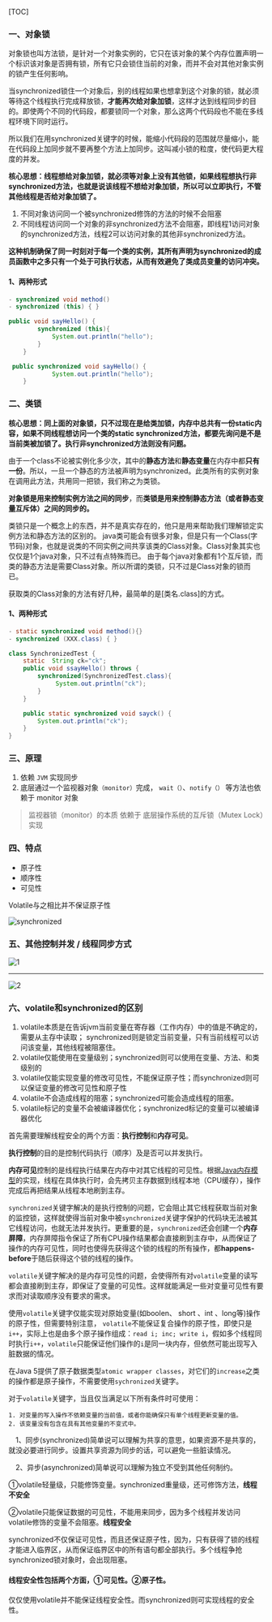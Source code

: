 [TOC]

### 一、对象锁

对象锁也叫方法锁，是针对一个对象实例的，它只在该对象的某个内存位置声明一个标识该对象是否拥有锁，所有它只会锁住当前的对象，而并不会对其他对象实例的锁产生任何影响。

当synchronized锁住一个对象后，别的线程如果也想拿到这个对象的锁，就必须等待这个线程执行完成释放锁，**才能再次给对象加锁**，这样才达到线程同步的目的。即使两个不同的代码段，都要锁同一个对象，那么这两个代码段也不能在多线程环境下同时运行。

所以我们在用synchronized关键字的时候，能缩小代码段的范围就尽量缩小，能在代码段上加同步就不要再整个方法上加同步。这叫减小锁的粒度，使代码更大程度的并发。

**核心思想：线程想给对象加锁，就必须等对象上没有其他锁，如果线程想执行非synchronized方法，也就是说该线程不想给对象加锁，所以可以立即执行，不管其他线程是否给对象加锁了。**

1. 不同对象访问同一个被synchronized修饰的方法的时候不会阻塞
2. 不同线程访问同一个对象的非synchronized方法不会阻塞，即线程1访问对象的synchronized方法，线程2可以访问对象的其他非synchronized方法。

**这种机制确保了同一时刻对于每一个类的实例，其所有声明为synchronized的成员函数中之多只有一个处于可执行状态，从而有效避免了类成员变量的访问冲突。**

#### 1、两种形式

```java
- synchronized void method()
- synchronized (this) { }

public void sayHello() {
        synchronized (this){
            System.out.println("hello");  
        }
    }

 public synchronized void sayHello() {
            System.out.println("hello"); 
    }
```



### 二、类锁

**核心思想：同上面的对象锁，只不过现在是给类加锁，内存中总共有一份static内容，如果不同线程想访问一个类的static synchronized方法，都要先询问是不是当前类被加锁了。执行非synchronized方法则没有问题。**

由于一个class不论被实例化多少次，其中的**静态方法**和**静态变量**在内存中都**只有一份**。所以，一旦一个静态的方法被声明为synchronized。此类所有的实例对象在调用此方法，共用同一把锁，我们称之为类锁。

**对象锁是用来控制实例方法之间的同步**，而**类锁是用来控制静态方法（或者静态变量互斥体）之间的同步的。**

类锁只是一个概念上的东西，并不是真实存在的，他只是用来帮助我们理解锁定实例方法和静态方法的区别的。
java类可能会有很多对象，但是只有一个Class(字节码)对象，也就是说类的不同实例之间共享该类的Class对象。Class对象其实也仅仅是1个java对象，只不过有点特殊而已。
由于每个java对象都有1个互斥锁，而类的静态方法是需要Class对象。所以所谓的类锁，只不过是Class对象的锁而已。

获取类的Class对象的方法有好几种，最简单的是[类名.class]的方式。

#### 1、两种形式

```java
- static synchronized void method(){}
- synchronized (XXX.class) { }

class SynchronizedTest {
    static  String ck="ck";
    public void ssayHello() throws {
        synchronized(SynchronizedTest.class){
             System.out.println("ck");
        } 
    }

    public static synchronized void sayck() {
        System.out.println("ck");
    }
}
```



### 三、原理

1. 依赖 `JVM` 实现同步
2. 底层通过一个监视器对象`（monitor）`完成， `wait（）`、`notify（）` 等方法也依赖于 monitor 对象

> 监视器锁（monitor）的本质 依赖于 底层操作系统的互斥锁（Mutex Lock）实现



### 四、特点

- 原子性
- 顺序性
- 可见性

Volatile与之相比并不保证原子性

![synchronized](http://r.photo.store.qq.com/psb?/V14L47VC0w3vOf/AnYAO0TA8uiTHjQkkfRuZktyDCWr1WIjuEzi2X0UmLQ!/r/dDMBAAAAAAAA)



### 五、其他控制并发 / 线程同步方式

![1](http://r.photo.store.qq.com/psb?/V14L47VC0w3vOf/U2ZQ9JDkKyCBmoF33jFyzrWwrbwjdMN*qz29dplLK9g!/r/dMAAAAAAAAAA)

---

![2](http://r.photo.store.qq.com/psb?/V14L47VC0w3vOf/r85eDPVyVGgivS7S5npbsdYxK33JqlP8CvZyVGh8dPY!/r/dLgAAAAAAAAA)



### 六、volatile和synchronized的区别

1. volatile本质是在告诉jvm当前变量在寄存器（工作内存）中的值是不确定的，需要从主存中读取；  synchronized则是锁定当前变量，只有当前线程可以访问该变量，其他线程被阻塞住。
2. volatile仅能使用在变量级别；synchronized则可以使用在变量、方法、和类级别的
3. volatile仅能实现变量的修改可见性，不能保证原子性；而synchronized则可以保证变量的修改可见性和原子性
4. volatile不会造成线程的阻塞；synchronized可能会造成线程的阻塞。
5. volatile标记的变量不会被编译器优化；synchronized标记的变量可以被编译器优化



首先需要理解线程安全的两个方面：**执行控制**和**内存可见**。

**执行控制**的目的是控制代码执行（顺序）及是否可以并发执行。

**内存可见**控制的是线程执行结果在内存中对其它线程的可见性。根据[Java内存模型](http://blog.csdn.net/suifeng3051/article/details/52611310)的实现，线程在具体执行时，会先拷贝主存数据到线程本地（CPU缓存），操作完成后再把结果从线程本地刷到主存。

`synchronized`关键字解决的是执行控制的问题，它会阻止其它线程获取当前对象的监控锁，这样就使得当前对象中被`synchronized`关键字保护的代码块无法被其它线程访问，也就无法并发执行。更重要的是，`synchronized`还会创建一个**内存屏障**，内存屏障指令保证了所有CPU操作结果都会直接刷到主存中，从而保证了操作的内存可见性，同时也使得先获得这个锁的线程的所有操作，都**happens-before**于随后获得这个锁的线程的操作。

`volatile`关键字解决的是内存可见性的问题，会使得所有对`volatile`变量的读写都会直接刷到主存，即保证了变量的可见性。这样就能满足一些对变量可见性有要求而对读取顺序没有要求的需求。

使用`volatile`关键字仅能实现对原始变量(如boolen、 short 、int 、long等)操作的原子性，但需要特别注意， `volatile`不能保证复合操作的原子性，即使只是`i++`，实际上也是由多个原子操作组成：`read i; inc; write i`，假如多个线程同时执行`i++`，`volatile`只能保证他们操作的`i`是同一块内存，但依然可能出现写入脏数据的情况。

在Java 5提供了原子数据类型`atomic wrapper classes`，对它们的`increase`之类的操作都是原子操作，不需要使用`sychronized`关键字。

对于`volatile`关键字，当且仅当满足以下所有条件时可使用：

```
1. 对变量的写入操作不依赖变量的当前值，或者你能确保只有单个线程更新变量的值。
2. 该变量没有包含在具有其他变量的不变式中。
```

　1、同步(synchronized)简单说可以理解为共享的意思，如果资源不是共享的，就没必要进行同步。设置共享资源为同步的话，可以避免一些脏读情况。

　2、异步(asynchronized)简单说可以理解为独立不受到其他任何制约。

①volatile轻量级，只能修饰变量。synchronized重量级，还可修饰方法，**线程不安全**

②volatile只能保证数据的可见性，不能用来同步，因为多个线程并发访问volatile修饰的变量不会阻塞。**线程安全**

synchronized不仅保证可见性，而且还保证原子性，因为，只有获得了锁的线程才能进入临界区，从而保证临界区中的所有语句都全部执行。多个线程争抢synchronized锁对象时，会出现阻塞。

####  线程安全性包括两个方面，**①可见性。②原子性。**

仅仅使用volatile并不能保证线程安全性。而synchronized则可实现线程的安全性。